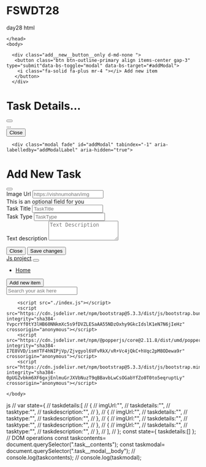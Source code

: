 # FSWDT28
day28
html
<!DOCTYPE html>
<html>
    <head>
        <title>Js build Project</title>
          <!-- Font awesome icons -->
    <link
    rel="stylesheet"
    href="https://cdnjs.cloudflare.com/ajax/libs/font-awesome/6.1.1/css/all.min.css"
    integrity="sha512-KfkfwYDsLkIlwQp6LFnl8zNdLGxu9YAA1QvwINks4PhcElQSvqcyVLLD9aMhXd13uQjoXtEKNosOWaZqXgel0g=="
    crossorigin="anonymous"
    referrerpolicy="no-referrer"
  />
        <!-- styles -->
        <link href="./index.css" rel="stylesheet"/>
        <link href="https://cdn.jsdelivr.net/npm/bootstrap@5.3.3/dist/css/bootstrap.min.css" rel="stylesheet" integrity="sha384-QWTKZyjpPEjISv5WaRU9OFeRpok6YctnYmDr5pNlyT2bRjXh0JMhjY6hW+ALEwIH" crossorigin="anonymous">

    </head>
    <body>
<!-- Small Screen size buton -->
      <div class="add__new__button__only d-md-none ">
       <button class="btn btn-outline-primary align items-center gap-3" type="submit"data-bs-toggle="modal" data-bs-target="#addModal">
        <i class="fa-solid fa-plus mr-4 "></i> Add new item
       </button>
      </div>
<!-- open task model -->
<div class="modal fade" id="exampleModal" tabindex="-1" aria-labelledby="exampleModalLabel" aria-hidden="true">
  <div class="modal-dialog modal-lg">
    <div class="modal-content">
      <div class="modal-header">
        <h1 class="modal-title fs-5" id="exampleModalLabel">Task Details...</h1>
        <button type="button" class="btn-close" data-bs-dismiss="modal" aria-label="Close"></button>
      </div>
      <div class="modal-body task__modal__body">
        ...
      </div>
      <div class="modal-footer">
        <button type="button" class="btn btn-secondary" data-bs-dismiss="modal">Close</button>
        <!-- <button type="button" class="btn btn-primary">Save changes</button> -->
      </div>
    </div>
  </div>
</div>

<!-- Modal -->
      <div class="modal fade" id="addModal" tabindex="-1" aria-labelledby="addModalLabel" aria-hidden="true">
  <div class="modal-dialog modal-dialog-centered">
    <div class="modal-content">
      <div class="modal-header">
        <h1 class="modal-title fs-5" id="addModal">Add New Task</h1>
        <button type="button" class="btn-close" data-bs-dismiss="modal" aria-label="Close"></button>
      </div>
      <div class="modal-body">
        <form>
          <!-- img -->
          <div class="mb-3">
            <label for="Imgurl" class="form-label">Image Url</label>
            <input type="email" class="form-control" id="Imgurl" aria-describedby="ImgDesc" placeholder="https://vishnumohan/img">
            <div id="ImgDesc" class="form-text" >This is an optional field for you</div>
          </div>
          <!-- title -->
          <div class="mb-3">
            <label for="Tilte" class="form-label">Task Title</label>
            <input type="email" class="form-control" id="Imgurl" aria-describedby="TitleDesc" placeholder="TaskTitle">
          </div>
          <!-- Task type -->
          <div class="mb-3">
            <label for="Task Type" class="form-label">Task Type</label>
            <input type="tag" class="form-control" id="Tasktype" aria-describedby="TasktypeDesc" placeholder="TaskType">
          </div>
        <!-- Task Description -->
         <div>
          <label for="Text description" class="form-label">Text description</label>
          <textarea
             type="text" class="form-control" id="Textdescription"  placeholder="Text Description" rows="3" required
          ></textarea>
        </div>
        </form>
      </div>
      <div class="modal-footer">
        <button type="button" class="btn btn-secondary" data-bs-dismiss="modal">Close</button>
        <button type="submit" class="btn btn-primary">Save changes</button>
      </div>
    </div>
  </div>
      </div>
<!-- Nav Bar -->
        <nav class="navbar navbar-expand-lg bg-body-tertiary">
            <div class="container-fluid">
              <a class="navbar-brand" href="#">Js project</a>
              <button class="navbar-toggler" type="button" data-bs-toggle="collapse" data-bs-target="#navbarSupportedContent" aria-controls="navbarSupportedContent" aria-expanded="false" aria-label="Toggle navigation">
                <span class="navbar-toggler-icon"></span>
              </button>
              <div class="collapse navbar-collapse" id="navbarSupportedContent">
                <div class="collapse navbar-collapse" id="navbarSupportedContent">
                  <ul class="navbar-nav me-auto mb-2 mb-lg-0">
                    <li class="nav-item">
                      <a class="nav-link active" aria-current="page" href="#">Home</a>
                    </li>
                    </ul>
                </div>
                      <button class="btn btn-outline-primary align items-center gap-3" type="submit"data-bs-toggle="modal" data-bs-target="#addModal">
                        <i class="fa-solid fa-plus mr-4 "></i> Add new item
                  </button>
              </div>
            </div>
          </nav>
          <div class="container">
            <section class="mt-4">
              <div class="row justify content-center">
                <div class=".col-md-6">
                   <div class="input-group flex-nowrap shadow-lg rounded">
                    <input type="search"class="form-control" placeholder="Search your ask here"aria-label="Search task" aria-describedby="addon-wrapping"
                    <span class="input-group-text" id="addon-wrapping">
                      <i class="fas fa-search m-2"></i>
                    </span>
                  </div>
                </div>
               <!-- <div class=".col-md-6">
                  
                </div> -->
              </div>
            </section>
            <section class="mt-4">
              <!-- cards -->
               <div class="row task__contents"></div>
            </section>
          </div>







<!-- Scripts -->
        <script src="./index.js"></script>
        <script src="https://cdn.jsdelivr.net/npm/bootstrap@5.3.3/dist/js/bootstrap.bundle.min.js" integrity="sha384-YvpcrYf0tY3lHB60NNkmXc5s9fDVZLESaAA55NDzOxhy9GkcIdslK1eN7N6jIeHz" crossorigin="anonymous"></script>
        <script src="https://cdn.jsdelivr.net/npm/@popperjs/core@2.11.8/dist/umd/popper.min.js" integrity="sha384-I7E8VVD/ismYTF4hNIPjVp/Zjvgyol6VFvRkX/vR+Vc4jQkC+hVqc2pM8ODewa9r" crossorigin="anonymous"></script>
        <script src="https://cdn.jsdelivr.net/npm/bootstrap@5.3.3/dist/js/bootstrap.min.js" integrity="sha384-0pUGZvbkm6XF6gxjEnlmuGrJXVbNuzT9qBBavbLwCsOGabYfZo0T0to5eqruptLy" crossorigin="anonymous"></script>

    </body>
</html>
js
// var state={
//     taskdetails:[
//         {
//         imgUrl:"",
//         taskdetails:"",
//         tasktype:"",
//         taskdescription:"",
//         },
//         {
//          imgUrl:"",
//          taskdetails:"",
//          tasktype:"",
//          taskdescription:"",
//         },
//         {
//          imgUrl:"",
//          taskdetails:"",
//          tasktype:"",
//          taskdescription:"",
//          },
//         {
//         imgUrl:"",
//         taskdetails:"",
//         tasktype:"",
//         taskdescription:"",
//         },
//     ],
// };
const state={
    taskdetails:[]
};
// DOM operations
const taskcontents= document.querySelector(".task__contents");
const taskmodal= document.querySelector(".task__modal__body");
// console.log(taskcontents);
// console.log(taskmodal);
